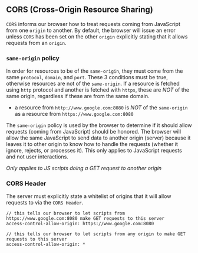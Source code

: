 ## CORS (Cross-Origin Resource Sharing)

`CORS` informs our browser how to treat requests coming from JavaScript from one `origin` to another.  By default, the browser will issue an error unless `CORS` has been set on the other `origin` explicitly stating that it allows requests from an `origin`.  

### `same-origin` policy

In order for resources to be of the `same-origin`, they must come from the same `protocol`, `domain`, and `port`.  These 3 conditions must be true, otherwise resources are not of the `same-origin`.  If a resource is fetched using `http` protocol and another is fetched with `https`, these are *NOT* of the same origin, regardless if these are from the same domain.

- a resource from `http://www.google.com:8080` is *NOT* of the `same-origin` as a resource from `https://www.google.com:8080`

The `same-origin` policy is used by the browser to determine if it should allow requests (coming from JavaScript) should be honored.  The browser will allow the same JavaScript to send data to another origin (server) because it leaves it to other origin to know how to handle the requests (whether it ignore, rejects, or processes it).  This only applies to JavaScript requests and not user interactions.

*Only applies to JS scripts doing a GET request to another origin*

### CORS Header

The server must explicitly state a whitelist of origins that it will allow requests to via the `CORS Header`.

```
// this tells our browser to let scripts from https://www.google.com:8080 make GET requests to this server
access-control-allow-origin: https://www.google.com:8080 
```

```
// this tells our browser to let scripts from any origin to make GET requests to this server
access-control-allow-origin: *
```